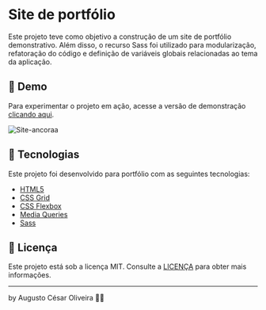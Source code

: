 # Site de portfólio

Este projeto teve como objetivo a construção de um site de portfólio demonstrativo. Além disso, o recurso Sass foi utilizado para modularização, refatoração do código e definição de variáveis globais relacionadas ao tema da aplicação.

## 👀 Demo
Para experimentar o projeto em ação, acesse a versão de demonstração [clicando aqui](https://github.com/WitorSs/site-ancora).

![Site-ancoraa](https://github.com/WitorSs/site-ancora/assets/115504582/626ba2f8-2bbc-40dd-9417-330a317137b9)

## 🚀 Tecnologias

Este projeto foi desenvolvido para portfólio com as seguintes tecnologias:

- [HTML5](https://developer.mozilla.org/en-US/docs/Web/HTML "HTML5")
- [CSS Grid](https://developer.mozilla.org/en-US/docs/Learn/CSS/CSS_layout/Grids "CSS Grid")
- [CSS Flexbox](https://developer.mozilla.org/en-US/docs/Learn/CSS/CSS_layout/Flexbox "CSS Flexbox")
- [Media Queries](https://developer.mozilla.org/en-US/docs/Learn/CSS/CSS_layout/Media_queries)
- [Sass](https://sass-lang.com/guide/)

## 📝 Licença

Este projeto está sob a licença MIT. Consulte a [LICENÇA](https://github.com/augustocesarfmo/site-ancora/blob/main/LICENSE.md) para obter mais informações.

---

by Augusto César Oliveira 👐🏼
